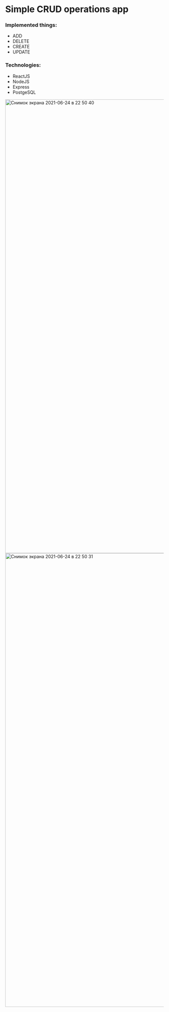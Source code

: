 # Simple CRUD operations app

### Implemented things: 
* ADD 
* DELETE
* CREATE
* UPDATE

### Technologies: 
* ReactJS 
* NodeJS
* Express
* PostgeSQL

<img width="1440" alt="Снимок экрана 2021-06-24 в 22 50 40" src="https://user-images.githubusercontent.com/47272018/123331133-2a0bbb80-d53f-11eb-86f9-a179a9895bb3.png">
<img width="1440" alt="Снимок экрана 2021-06-24 в 22 50 31" src="https://user-images.githubusercontent.com/47272018/123331135-2b3ce880-d53f-11eb-8f30-bbd29b67c797.png">
